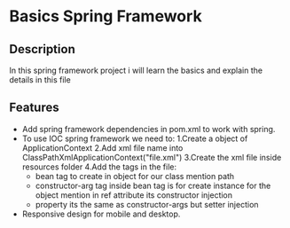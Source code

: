 # Basics Spring Framework

## Description

In this spring framework project i will learn the basics and explain the details in this file

## Features

- Add spring framework dependencies in pom.xml to work with spring.
- To use IOC spring framework we need to:
  1.Create a object of ApplicationContext
  2.Add xml file name into ClassPathXmlApplicationContext("file.xml")
  3.Create the xml file inside resources folder
  4.Add the tags in the file:
  - bean tag to create in object for our class mention path
  - constructor-arg tag inside bean tag is for create instance for the object mention in ref attribute its constructor injection
  - property its the same as constructor-args but setter injection
- Responsive design for mobile and desktop.
